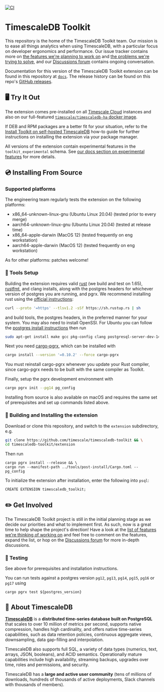 [![CI](https://github.com/timescale/timescaledb-toolkit/actions/workflows/ci.yml/badge.svg?branch=main)](https://github.com/timescale/timescaledb-toolkit/actions/workflows/ci.yml)

# TimescaleDB Toolkit

This repository is the home of the TimescaleDB Toolkit team. Our mission is to
ease all things analytics when using TimescaleDB, with a particular focus on
developer ergonomics and performance. Our issue tracker contains more
on [the features we're planning to work on](https://github.com/timescale/timescaledb-toolkit/labels/proposed-feature)
and [the problems we're trying to solve](https://github.com/timescale/timescaledb-toolkit/labels/feature-request),
and our [Discussions forum](https://github.com/timescale/timescaledb-toolkit/discussions) contains ongoing conversation.

Documentation for this version of the TimescaleDB Toolkit extension can be found
in this repository at [`docs`](https://github.com/timescale/timescaledb-toolkit/tree/main/docs).
The release history can be found on this repo's [GitHub releases](https://github.com/timescale/timescaledb-toolkit/releases).

## 🖥 Try It Out

The extension comes pre-installed on all [Timescale Cloud](https://www.timescale.com/products#timescale-cloud) instances and also on our full-featured [`timescale/timescaledb-ha` docker image](https://hub.docker.com/r/timescale/timescaledb-ha).

If DEB and RPM packages are a better fit for your situation, refer to the [Install Toolkit on self-hosted TimescaleDB](https://docs.timescale.com/self-hosted/latest/tooling/install-toolkit/#install-toolkit-on-self-hosted-timescaledb) how-to guide for further instructions on installing the extension via your package manager.

All versions of the extension contain experimental features in the `toolkit_experimental` schema. See [our docs section on experimental features](/docs/README.md#tag-notes) for more details.

## 💿 Installing From Source

### Supported platforms

The engineering team regularly tests the extension on the following platforms:

- x86_64-unknown-linux-gnu (Ubuntu Linux 20.04) (tested prior to every merge)
- aarch64-unknown-linux-gnu (Ubuntu Linux 20.04) (tested at release time)
- x86_64-apple-darwin (MacOS 12) (tested frequently on eng workstation)
- aarch64-apple-darwin (MacOS 12) (tested frequently on eng workstation)

As for other platforms: patches welcome!

### 🔧 Tools Setup

Building the extension requires valid [rust](https://www.rust-lang.org/) (we build and test on 1.65), [rustfmt](https://github.com/rust-lang/rustfmt), and clang installs, along with the postgres headers for whichever version of postgres you are running, and pgrx.
We recommend installing rust using the [official instructions](https://www.rust-lang.org/tools/install):

```bash
curl --proto '=https' --tlsv1.2 -sSf https://sh.rustup.rs | sh
```

and build tools, the postgres headers, in the preferred manner for your system. You may also need to install OpenSSl.
For Ubuntu you can follow the [postgres install instructions](https://www.postgresql.org/download/linux/ubuntu/) then run

```bash
sudo apt-get install make gcc pkg-config clang postgresql-server-dev-14 libssl-dev
```

Next you need [cargo-pgrx](https://github.com/tcdi/pgrx), which can be installed with

```bash
cargo install --version '=0.10.2' --force cargo-pgrx
```

You must reinstall cargo-pgrx whenever you update your Rust compiler, since cargo-pgrx needs to be built with the same compiler as Toolkit.

Finally, setup the pgrx development environment with

```bash
cargo pgrx init --pg14 pg_config
```

Installing from source is also available on macOS and requires the same set of prerequisites and set up commands listed above.

### 💾 Building and Installing the extension

Download or clone this repository, and switch to the `extension` subdirectory, e.g.

```bash
git clone https://github.com/timescale/timescaledb-toolkit && \
cd timescaledb-toolkit/extension
```

Then run

```
cargo pgrx install --release && \
cargo run --manifest-path ../tools/post-install/Cargo.toml -- pg_config
```

To initialize the extension after installation, enter the following into `psql`:

```
CREATE EXTENSION timescaledb_toolkit;
```

## ✏️ Get Involved

The TimescaleDB Toolkit project is still in the initial planning stage as we
decide our priorities and what to implement first. As such, now is a great time
to help shape the project's direction! Have a look at the
[list of features we're thinking of working on](https://github.com/timescale/timescaledb-toolkit/labels/proposed-feature)
and feel free to comment on the features, expand the list, or
hop on the [Discussions forum](https://github.com/timescale/timescaledb-toolkit/discussions) for more in-depth discussions.

### 🔨 Testing

See above for prerequisites and installation instructions.

You can run tests against a postgres version `pg12`, `pg13`, `pg14`, `pg15`, `pg16` or `pg17` using

```
cargo pgrx test ${postgres_version}
```

## 🐯 About TimescaleDB

**[TimescaleDB](https://github.com/timescale/timescaledb)** is a
**distributed time-series database built on PostgreSQL** that scales to
over 10 million of metrics per second, supports native compression,
handles high cardinality, and offers native time-series capabilities,
such as data retention policies, continuous aggregate views,
downsampling, data gap-filling and interpolation.

TimescaleDB also supports full SQL, a variety of data types (numerics,
text, arrays, JSON, booleans), and ACID semantics. Operationally mature
capabilities include high availability, streaming backups, upgrades over
time, roles and permissions, and security.

TimescaleDB has a **large and active user community** (tens of millions
of downloads, hundreds of thousands of active deployments, Slack channels
with thousands of members).
